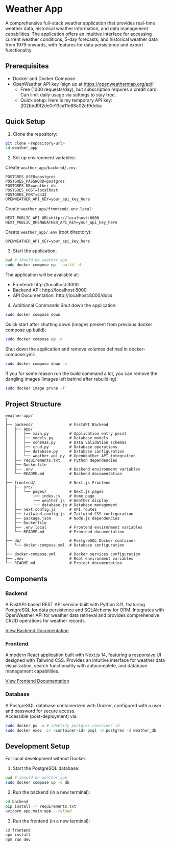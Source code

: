 # Weather App

A comprehensive full-stack weather application that provides real-time weather data, historical weather information, and data management capabilities. The application offers an intuitive interface for accessing current weather conditions, 5-day forecasts, and historical weather data from 1979 onwards, with features for data persistence and export functionality.

## Prerequisites

- Docker and Docker Compose
- OpenWeather API key (sign up at https://openweathermap.org/api)
   - Free (1000 requests/day), but subscription requires a credit card. Can limit daily usage via settings to stay free.
   - Quick setup: Here is my temporary API key: 202bbd9f2de0e13ca11e88a02ef9dcba

## Quick Setup

1. Clone the repository:
```bash
git clone <repository-url>
cd weather_app
```

2. Set up environment variables:

Create `weather_app/backend/.env`:
```
POSTGRES_USER=postgres
POSTGRES_PASSWORD=postgres
POSTGRES_DB=weather_db
POSTGRES_HOST=localhost
POSTGRES_PORT=5432
OPENWEATHER_API_KEY=your_api_key_here
```

Create `weather_app/frontend/.env.local`:
```
NEXT_PUBLIC_API_URL=http://localhost:8000
NEXT_PUBLIC_OPENWEATHER_API_KEY=your_api_key_here
```

Create `weather_app/.env` (root directory):
```
OPENWEATHER_API_KEY=your_api_key_here
```

3. Start the application:
```bash
pwd # should be weather_app
sudo docker compose up --build -d
```

The application will be available at:
- Frontend: http://localhost:3000
- Backend API: http://localhost:8000
- API Documentation: http://localhost:8000/docs


4. Additional Commands
Shut down the application:
```bash
sudo docker compose down
```

Quick start after shutting down (images present from previous docker compose up build):
```bash
sudo docker compose up -d
```

Shut down the application and remove volumes defined in docker-compose.yml:
```bash
sudo docker compose down -v
```

If you for some reason run the build command a lot, you can remove the dangling images (images left behind after rebuilding):
```bash
sudo docker image prune -f
```

## Project Structure
```
weather-app/
│
├── backend/                # FastAPI Backend
│   ├── app/
│   │   ├── main.py         # Application entry point
│   │   ├── models.py       # Database models
│   │   ├── schemas.py      # Data validation schemas
│   │   ├── crud.py         # Database operations
│   │   ├── database.py     # Database configuration
│   │   └── weather_api.py  # OpenWeather API integration
│   ├── requirements.txt    # Python dependencies
│   ├── Dockerfile
│   ├── .env                # Backend environment variables
│   └── README.md           # Backend documentation
│
├── frontend/               # Next.js Frontend
│   ├── src/
│   │   └── pages/          # Next.js pages
│   │       ├── index.js    # Home page
│   │       ├── weather.js  # Weather display
│   │       └── database.js # Database management
│   ├── next.config.js      # API routes
│   ├── tailwind.config.js  # Tailwind CSS configuration
│   ├── package.json        # Node.js dependencies
│   ├── Dockerfile
│   ├── .env.local          # Frontend environment variables
│   └── README.md           # Frontend documentation
│
├── db/                     # PostgreSQL Docker container
│   └── docker-compose.yml  # Database configuration
│
├── docker-compose.yml      # Docker services configuration
├── .env                    # Root environment variables
└── README.md               # Project documentation
```

## Components

### Backend
A FastAPI-based REST API service built with Python 3.11, featuring PostgreSQL for data persistence and SQLAlchemy for ORM. Integrates with OpenWeather API for weather data retrieval and provides comprehensive CRUD operations for weather records.

[View Backend Documentation](backend/README.md)

### Frontend
A modern React application built with Next.js 14, featuring a responsive UI designed with Tailwind CSS. Provides an intuitive interface for weather data visualization, search functionality with autocomplete, and database management capabilities.

[View Frontend Documentation](frontend/README.md)

### Database

A PostgreSQL database containerized with Docker, configured with a user and password for secure access.<BR>
Accessible (post-deployment) via:
```bash
sudo docker ps -a # identify postgres container id
sudo docker exec -it <container-id> psql -U postgres -d weather_db
```

## Development Setup

For local development without Docker:

1. Start the PostgreSQL database:
```bash
pwd # should be weather_app
sudo docker compose up -d db
```

2. Run the backend (in a new terminal):
```bash
cd backend
pip install -r requirements.txt
uvicorn app.main:app --reload
```

3. Run the frontend (in a new terminal):
```bash
cd frontend
npm install
npm run dev
```
